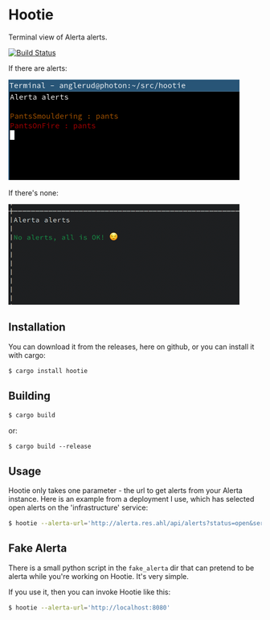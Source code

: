 # Hootie

Terminal view of Alerta alerts.

[![Build Status](https://travis-ci.org/anglerud/hootie.svg?branch=master)](https://travis-ci.org/anglerud/hootie)


If there are alerts:

![screenshot](./hootie.png)

If there's none:

![screenshot all ok](./hootie_all_ok.png)


## Installation

You can download it from the releases, here on github, or you can install it
with cargo:

```bash
$ cargo install hootie
```


## Building

```bash
$ cargo build
```

or:

```
$ cargo build --release
```


## Usage

Hootie only takes one parameter - the url to get alerts from your Alerta
instance. Here is an example from a deployment I use, which has selected open
alerts on the 'infrastructure' service:

```bash
$ hootie --alerta-url='http://alerta.res.ahl/api/alerts?status=open&service=infrastructure'
```


## Fake Alerta

There is a small python script in the `fake_alerta` dir that can pretend to be
alerta while you're working on Hootie. It's very simple.

If you use it, then you can invoke Hootie like this:

```bash
$ hootie --alerta-url='http://localhost:8080'
```

